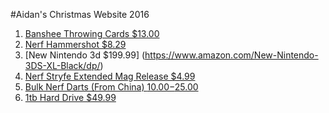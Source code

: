 #Aidan's Christmas Website 2016
1. [Banshee Throwing Cards $13.00](https://www.amazon.com/Banshees-Cards-for-Throwing-Trick/dp/B00OP3J7NE/)
2. [Nerf Hammershot $8.29](https://www.amazon.com/Nerf-Zombie-Strike-Hammershot-Blaster/dp/B00ILD5846/)
3. [New Nintendo 3d $199.99] (https://www.amazon.com/New-Nintendo-3DS-XL-Black/dp/)
4. [Nerf Stryfe Extended Mag Release $4.99](http://www.shapeways.com/product/5ACBXNZ2E/quick-mag-release-nerf-stryfe?optionId=55085276)
5. [Bulk Nerf Darts (From China) $10.00-$25.00](https://smile.amazon.com/N-Strike-200pcs-Refill-N-strike-Blasters/dp/B00O8AAV8Y/)
6. [1tb Hard Drive $49.99](https://smile.amazon.com/Blue-Cache-Desktop-Drive-WD10EZEX/dp/B0088PUEPK/)